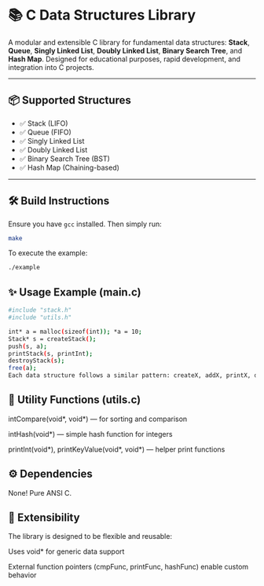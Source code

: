 # 📚 C Data Structures Library

A modular and extensible C library for fundamental data structures: **Stack**, **Queue**, **Singly Linked List**, **Doubly Linked List**, **Binary Search Tree**, and **Hash Map**. Designed for educational purposes, rapid development, and integration into C projects.

---

## 📦 Supported Structures

- ✅ Stack (LIFO)
- ✅ Queue (FIFO)
- ✅ Singly Linked List
- ✅ Doubly Linked List
- ✅ Binary Search Tree (BST)
- ✅ Hash Map (Chaining-based)

---

## 🛠️ Build Instructions

Ensure you have `gcc` installed. Then simply run:

```bash
make
```
To execute the example:

```bash
./example
```
## ✨ Usage Example (main.c)
```bash
#include "stack.h"
#include "utils.h"

int* a = malloc(sizeof(int)); *a = 10;
Stack* s = createStack();
push(s, a);
printStack(s, printInt);
destroyStack(s);
free(a);
Each data structure follows a similar pattern: createX, addX, printX, destroyX.
```

## 🧰 Utility Functions (utils.c)

intCompare(void*, void*) — for sorting and comparison

intHash(void*) — simple hash function for integers

printInt(void*), printKeyValue(void*, void*) — helper print functions

## ⚙️ Dependencies
None! Pure ANSI C.

## 🚀 Extensibility
The library is designed to be flexible and reusable:

Uses void* for generic data support

External function pointers (cmpFunc, printFunc, hashFunc) enable custom behavior
